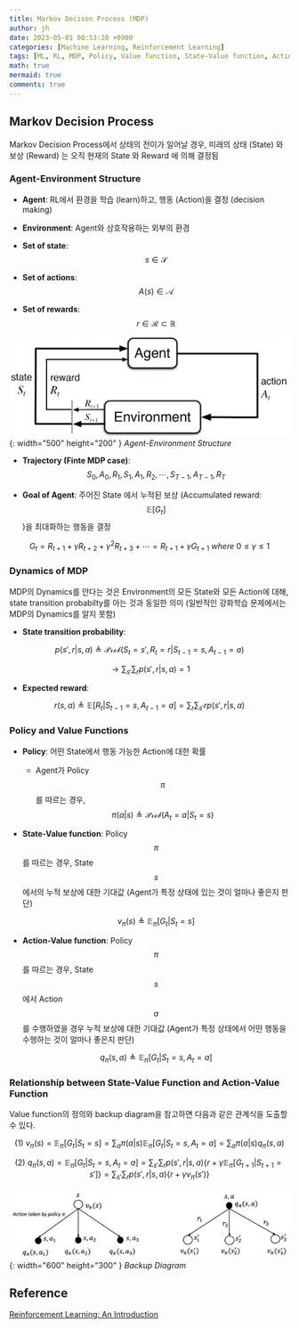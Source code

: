```yaml
---
title: Markov Decison Process (MDP)
author: jh
date: 2023-05-01 00:53:20 +0900
categories: [Machine Learning, Reinforcement Learning]
tags: [ML, RL, MDP, Policy, Value function, State-Value function, Action-Value function]
math: true
mermaid: true
comments: true
---
```


## Markov Decision Process 

Markov Decision Process에서 상태의 전이가 일어날 경우, 미래의 상태 (State) 와 보상 (Reward) 는 오직 현재의 State 와 Reward 에 의해 결정됨

### Agent-Environment Structure

- **Agent**: 
RL에서 환경을 학습 (learn)하고, 행동 (Action)을 결정 (decision making)

- **Environment**: 
Agent와 상호작용하는 외부의 환경

- **Set of state**: $$ s \in \mathcal{S} $$

- **Set of actions**: $$ A(s) \in \mathcal{A} $$

- **Set of rewards**: $$ r \in \mathcal{R} \subset \mathbb{R} $$

![agent-env-structure](/assets/img/posts/mdp/agent_env_structure.png){: width="500" height="200" }
_Agent-Environment Structure_

- **Trajectory (Finte MDP case)**: $$ S_0, A_0, R_1, S_1, A_1, R_2, \cdots, S_{T-1}, A_{T-1}, R_{T} $$

- **Goal of Agent**: 주어진 State 에서 누적된 보상 (Accumulated reward: $$ \mathbb{E}[G_t] $$ )을 최대화하는 행동을 결정

$$ G_t = R_{t+1} + \gamma R_{t+2} + \gamma^2 R_{t+3} + \cdots = R_{t+1} + \gamma G_{t+1} \ where \ 0 \leq \gamma \leq 1$$

### Dynamics of MDP

MDP의 Dynamics를 안다는 것은 Environment의 모든 State와 모든 Action에 대해, state transition probabilty를 아는 것과 동일한 의미
(일반적인 강화학습 문제에서는 MDP의 Dynamics를 알지 못함)

- **State transition probability**: 

$$ p(s', r | s, a) \triangleq \mathcal{Prob}(S_t=s', R_t=r | S_{t-1}=s, A_{t-1}=a) $$

$$\rightarrow \sum_{s'}\sum_{r} p(s',r|s, a)=1 $$

- **Expected reward**:

$$ r(s, a) \triangleq \mathbb{E}[R_t | S_{t-1}=s, A_{t-1}=a] = \sum_{r}\sum_{s'} r p(s', r | s, a) $$

### Policy and Value Functions

- **Policy**: 어떤 State에서 행동 가능한 Action에 대한 확률 

    + Agent가 Policy $$\pi$$를 따르는 경우, 
        $$ \pi(a|s) \triangleq \mathcal{Prob}(A_t=a|S_t=s) $$

- **State-Value function**: Policy $$\pi$$를 따르는 경우, State $$s$$ 에서의 누적 보상에 대한 기대값 (Agent가 특정 상태에 있는 것이 얼마나 좋은지 판단)

    $$v_{\pi}(s) \triangleq \mathbb{E}_{\pi}\left[G_t|S_t=s\right]$$

- **Action-Value function**: Policy $$\pi$$를 따르는 경우, State $$s$$에서 Action $$a$$를 수행하였을 경우 누적 보상에 대한 기대값 (Agent가 특정 상태에서 어떤 행동을 수행하는 것이 얼마나 좋은지 판단)

    $$q_{\pi}(s, a) \triangleq \mathbb{E}_{\pi}\left[G_t|S_t=s, A_t=a \right]$$

### Relationship between State-Value Function and Action-Value Function

Value function의 정의와 backup diagram을 참고하면 다음과 같은 관계식을 도출할 수 있다.

$$ (1) \ v_{\pi}(s) = \mathbb{E}_{\pi}\left[G_t|S_t=s\right] = \sum_{a} \pi(a|s) \mathbb{E}_{\pi}\left[G_t|S_t=s, A_t=a \right] = \sum_{a} \pi(a|s)q_{\pi}(s, a)$$

$$ (2) \ q_{\pi}(s, a) = \mathbb{E}_{\pi}\left[G_t|S_t=s, A_t=a \right] = \sum_{s'}\sum_{r}p(s', r|s, a)\left\{ r + \gamma \mathbb{E}_{\pi} \left[ G_{t+1}| S_{t+1}=s' \right] \right\} = \sum_{s'}\sum_{r}p(s', r|s, a) \left\{ r + \gamma v_{\pi}(s') \right\}$$

![backup-diagram](/assets/img/posts/mdp/backup_diagram.png){: width="600" height="300" }
_Backup Diagram_

## Reference
[Reinforcement Learning: An Introduction](http://incompleteideas.net/book/the-book.html)
